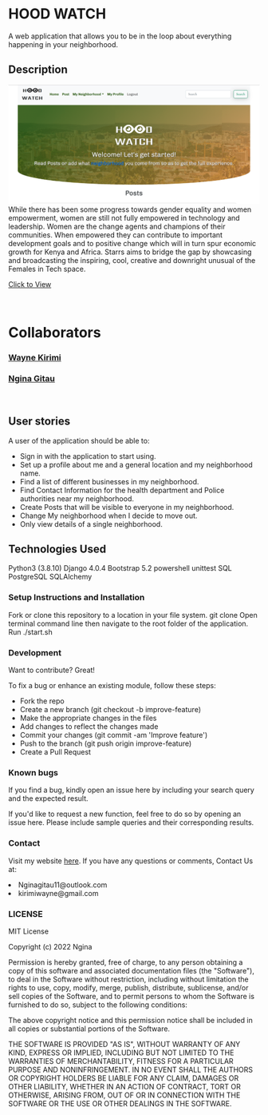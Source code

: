 # HOOD WATCH

A  web application that allows you to be in the loop about everything happening in your neighborhood.

## Description
<img src='static/media/images/readmess.png'>

<br/>
While there has been some progress towards gender equality and women empowerment, women are still not fully empowered in technology and leadership. Women are the change agents and champions of their communities. When empowered they can contribute to important development goals and to positive change which will in turn spur economic growth for Kenya and Africa. Starrs aims to bridge the gap by showcasing and broadcasting the inspiring, cool, creative and downright unusual of the Females in Tech space. 
<br/>

<a href="https://git.heroku.com/neighborhoodwatchngiway.git">Click to View</a>

<br>

# Collaborators
### <a href="https://github.com/waynemorphic">Wayne Kirimi </a>
### <a href="https://github.com/Ngina-G">Ngina Gitau</a>

<br>

## User stories
A user of the application should be able to:
<ul>
<li>Sign in with the application to start using.</li>
<li>Set up a profile about me and a general location and my neighborhood name.</li>
<li>Find a list of different businesses in my neighborhood.</li>
<li>Find Contact Information for the health department and Police authorities near my neighborhood.</li>
<li>Create Posts that will be visible to everyone in my neighborhood.</li>
<li>Change My neighborhood when I decide to move out.</li>
<li>Only view details of a single neighborhood.</li>
</ul>

## Technologies Used
Python3 (3.8.10)
Django 4.0.4
Bootstrap 5.2
powershell
unittest
SQL 
PostgreSQL
SQLAlchemy

### Setup Instructions and Installation
Fork or clone this repository to a location in your file system. git clone 
Open terminal command line then navigate to the root folder of the application.
Run ./start.sh


### Development
Want to contribute? Great!

To fix a bug or enhance an existing module, follow these steps:
<ul>
<li>Fork the repo</li>
<li>Create a new branch (git checkout -b improve-feature)</li>
<li>Make the appropriate changes in the files</li>
<li>Add changes to reflect the changes made</li>
<li>Commit your changes (git commit -am 'Improve feature')</li>
<li>Push to the branch (git push origin improve-feature)</li>
<li>Create a Pull Request</li>
</ul>

### Known bugs
If you find a bug, kindly open an issue here by including your search query and the expected result.

If you'd like to request a new function, feel free to do so by opening an issue here. Please include sample queries and their corresponding results.


### Contact 
Visit my website [here](https://www.nginagitau.com/).
If you have any questions or comments, 
Contact Us at:
  <li>Nginagitau11@outlook.com</li>
  <li>kirimiwayne@gmail.com</li>


### LICENSE 
MIT License

Copyright (c) 2022 Ngina

Permission is hereby granted, free of charge, to any person obtaining a copy
of this software and associated documentation files (the "Software"), to deal
in the Software without restriction, including without limitation the rights
to use, copy, modify, merge, publish, distribute, sublicense, and/or sell
copies of the Software, and to permit persons to whom the Software is
furnished to do so, subject to the following conditions:

The above copyright notice and this permission notice shall be included in all
copies or substantial portions of the Software.

THE SOFTWARE IS PROVIDED "AS IS", WITHOUT WARRANTY OF ANY KIND, EXPRESS OR
IMPLIED, INCLUDING BUT NOT LIMITED TO THE WARRANTIES OF MERCHANTABILITY,
FITNESS FOR A PARTICULAR PURPOSE AND NONINFRINGEMENT. IN NO EVENT SHALL THE
AUTHORS OR COPYRIGHT HOLDERS BE LIABLE FOR ANY CLAIM, DAMAGES OR OTHER
LIABILITY, WHETHER IN AN ACTION OF CONTRACT, TORT OR OTHERWISE, ARISING FROM,
OUT OF OR IN CONNECTION WITH THE SOFTWARE OR THE USE OR OTHER DEALINGS IN THE
SOFTWARE.

